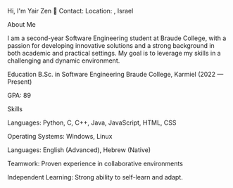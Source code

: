 Hi, I'm Yair Zen 👋
Contact: 
Location:     , Israel

About Me

I am a second-year Software Engineering student at Braude College,
with a passion for developing innovative solutions and a strong background in both academic and practical settings.
My goal is to leverage my skills in a challenging and dynamic environment.

Education
B.Sc. in Software Engineering
Braude College, Karmiel (2022 — Present)

GPA: 89

Skills

Languages: Python, C, C++, Java, JavaScript, HTML, CSS

Operating Systems: Windows, Linux

Languages: English (Advanced), Hebrew (Native)

Teamwork: Proven experience in collaborative environments

Independent Learning: Strong ability to self-learn and adapt.

